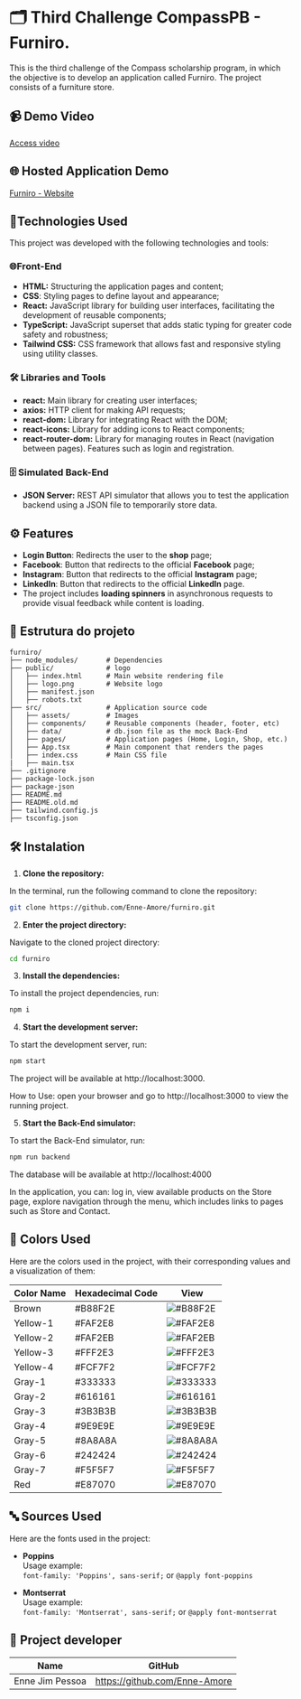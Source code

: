 # 🗂️ Third Challenge CompassPB - Furniro.

This is the third challenge of the Compass scholarship program, in which the objective is to develop an application called Furniro. The project consists of a furniture store.

## 📹 Demo Video
[Access video](https://third-challenge-furniro.s3.us-east-2.amazonaws.com/src/assets/demo-video-furniro.mp4)


## 🌐 Hosted Application Demo
[Furniro - Website](https://main.d2hwjgjfr6ta1n.amplifyapp.com/)


## 🚀Technologies Used
This project was developed with the following technologies and tools:

### 🌐Front-End
* **HTML:** Structuring the application pages and content;
* **CSS**: Styling pages to define layout and appearance;
* **React:** JavaScript library for building user interfaces, facilitating the development of reusable components;
* **TypeScript:** JavaScript superset that adds static typing for greater code safety and robustness;
* **Tailwind CSS:** CSS framework that allows fast and responsive styling using utility classes.


### 🛠️ Libraries and Tools
- **react:** Main library for creating user interfaces;
- **axios:** HTTP client for making API requests;
- **react-dom:** Library for integrating React with the DOM;
- **react-icons:** Library for adding icons to React components;
- **react-router-dom:** Library for managing routes in React (navigation between pages). Features such as login and registration.


### 🗄️ Simulated Back-End
* **JSON Server:** REST API simulator that allows you to test the application backend using a JSON file to temporarily store data.


## ⚙️ Features
- **Login Button**: Redirects the user to the **shop** page;
- **Facebook**: Button that redirects to the official **Facebook** page;
- **Instagram**: Button that redirects to the official **Instagram** page;
- **LinkedIn**: Button that redirects to the official **LinkedIn** page.
- The project includes **loading spinners** in asynchronous requests to provide visual feedback while content is loading.


## 📂 Estrutura do projeto

```plaintext
furniro/
├── node_modules/       # Dependencies
├── public/             # logo
│   ├── index.html      # Main website rendering file
│   ├── logo.png        # Website logo
│   ├── manifest.json      
│   ├── robots.txt  
├── src/                # Application source code
│   ├── assets/         # Images
│   ├── components/     # Reusable components (header, footer, etc)
│   ├── data/           # db.json file as the mock Back-End
│   ├── pages/          # Application pages (Home, Login, Shop, etc.)
│   ├── App.tsx         # Main component that renders the pages
│   ├── index.css       # Main CSS file
|   ├── main.tsx
├── .gitignore
├── package-lock.json
├── package-json
├── README.md
├── README.old.md
├── tailwind.config.js 
├── tsconfig.json
```
## 🛠️ Instalation

1. **Clone the repository:**

In the terminal, run the following command to clone the repository:

```bash
git clone https://github.com/Enne-Amore/furniro.git
```

2. **Enter the project directory:**

Navigate to the cloned project directory:

```bash
cd furniro
```

3. **Install the dependencies:**

To install the project dependencies, run:

```bash
npm i
```

4. **Start the development server:**

To start the development server, run:

```bash
npm start
```

The project will be available at http://localhost:3000.

How to Use: open your browser and go to http://localhost:3000 to view the running project.

5. **Start the Back-End simulator:**

To start the Back-End simulator, run:

```bash
npm run backend
```

The database will be available at http://localhost:4000

In the application, you can: log in, view available products on the Store page, explore navigation through the menu, which includes links to pages such as Store and Contact.

## 🎨 Colors Used

Here are the colors used in the project, with their corresponding values ​​and a visualization of them:

| Color Name      | Hexadecimal Code   | View                                                              |
|-----------------|--------------------|-------------------------------------------------------------------|
| Brown           | #B88F2E            | ![#B88F2E](https://via.placeholder.com/15/B88F2E/B88F2E?text=+)   |
| Yellow-1        | #FAF2E8            | ![#FAF2E8](https://via.placeholder.com/15/FAF2E8/FAF2E8?text=+)   |
| Yellow-2        | #FAF2EB            | ![#FAF2EB](https://via.placeholder.com/15/FAF2EB/FAF2EB?text=+)   |
| Yellow-3        | #FFF2E3            | ![#FFF2E3](https://via.placeholder.com/15/FFF2E3/FFF2E3?text=+)   |
| Yellow-4        | #FCF7F2            | ![#FCF7F2](https://via.placeholder.com/15/FCF7F2/FCF7F2?text=+)   |
| Gray-1          | #333333            | ![#333333](https://via.placeholder.com/15/333333/333333?text=+)   |
| Gray-2          | #616161            | ![#616161](https://via.placeholder.com/15/616161/616161?text=+)   |
| Gray-3          | #3B3B3B            | ![#3B3B3B](https://via.placeholder.com/15/3B3B3B/3B3B3B?text=+)   |
| Gray-4          | #9E9E9E            | ![#9E9E9E](https://via.placeholder.com/15/9E9E9E/9E9E9E?text=+)   |
| Gray-5          | #8A8A8A            | ![#8A8A8A](https://via.placeholder.com/15/8A8A8A/8A8A8A?text=+)   |
| Gray-6          | #242424            | ![#242424](https://via.placeholder.com/15/242424/242424?text=+)   |
| Gray-7          | #F5F5F7            | ![#F5F5F7](https://via.placeholder.com/15/F5F5F7/F5F5F7?text=+)   |
| Red             | #E87070            | ![#E87070](https://via.placeholder.com/15/E87070/E87070?text=+)   |


## 🔤 Sources Used

Here are the fonts used in the project:

- **Poppins**  
  Usage example:  
  `font-family: 'Poppins', sans-serif;` or 
  `@apply font-poppins`

- **Montserrat**  
  Usage example:   
  `font-family: 'Montserrat', sans-serif;` or 
  `@apply font-montserrat`


## 👥 Project developer

| Name                | GitHub                            |
|---------------------|-----------------------------------|
| Enne Jim Pessoa     | https://github.com/Enne-Amore     |

